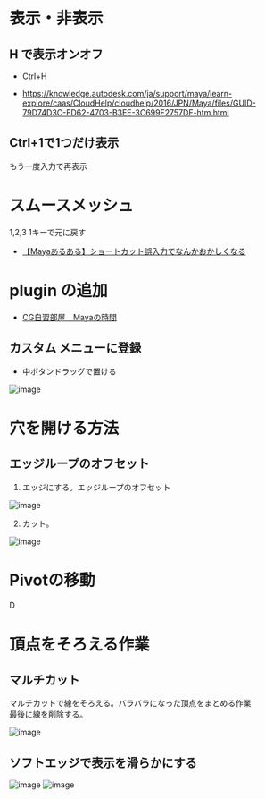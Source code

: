 
# 表示・非表示

## H で表示オンオフ

- Ctrl+H

- https://knowledge.autodesk.com/ja/support/maya/learn-explore/caas/CloudHelp/cloudhelp/2016/JPN/Maya/files/GUID-79D74D3C-FD62-4703-B3EE-3C699F2757DF-htm.html

## Ctrl+1で1つだけ表示
もう一度入力で再表示

# スムースメッシュ
1,2,3
1キーで元に戻す

- [【Mayaあるある】ショートカット誤入力でなんかおかしくなる](http://cgjishu.net/blog-entry-331.html)

# plugin の追加
- [CG自習部屋　Mayaの時間](http://cgjishu.net/)

## カスタム メニューに登録
- 中ボタンドラッグで置ける

![image](https://user-images.githubusercontent.com/80798265/177077585-ed3bb0f0-5604-49d9-8172-06c623939b6b.png)

# 穴を開ける方法

## エッジループのオフセット
1. エッジにする。エッジループのオフセット

![image](https://user-images.githubusercontent.com/80798265/177092418-bbf2919b-78c1-4025-bca9-d062f2147fa4.png)


2. カット。

![image](https://user-images.githubusercontent.com/80798265/177092389-687a5702-a0b3-4255-b435-bd541b04ebb5.png)


# Pivotの移動
D 

# 頂点をそろえる作業
## マルチカット
 マルチカットで線をそろえる。バラバラになった頂点をまとめる作業																											
 最後に線を削除する。																											
 
 ![image](https://user-images.githubusercontent.com/80798265/177528118-cd16a740-664d-4b3e-81b3-791a63937e62.png)

## ソフトエッジで表示を滑らかにする
![image](https://user-images.githubusercontent.com/80798265/177528151-aa62237c-040c-439a-ab6c-5f1ca0e2ffef.png)
![image](https://user-images.githubusercontent.com/80798265/177528198-ffaed1f4-8496-484a-816e-7a897357ee45.png)

